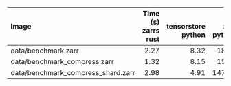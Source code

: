 | Image                              |   Time (s)<br>zarrs<br>rust |   <br>tensorstore<br>python |   <br>zarr<br>python |   <br>zarr<br>dask<br>python |   Memory (GB)<br>zarrs<br>rust |   <br>tensorstore<br>python |   <br>zarr<br>python |   <br>zarr<br>dask<br>python |
|:-----------------------------------|----------------------------:|----------------------------:|---------------------:|-----------------------------:|-------------------------------:|----------------------------:|---------------------:|-----------------------------:|
| data/benchmark.zarr                |                        2.27 |                        8.32 |                18.69 |                        16.05 |                           0.79 |                        0.92 |                 9.14 |                         1.74 |
| data/benchmark_compress.zarr       |                        1.32 |                        8.15 |                15.22 |                        15.72 |                           1.02 |                        1.68 |                 9.15 |                         1.70 |
| data/benchmark_compress_shard.zarr |                        2.98 |                        4.91 |               147.80 |                        45.90 |                           0.22 |                        2.37 |                 9.06 |                         2.10 |